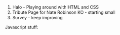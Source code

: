 1. Halo - Playing around with HTML and CSS
2. Tribute Page for Nate Robinson KO - starting small
3. Survey - keep improving

Javascript stuff:
